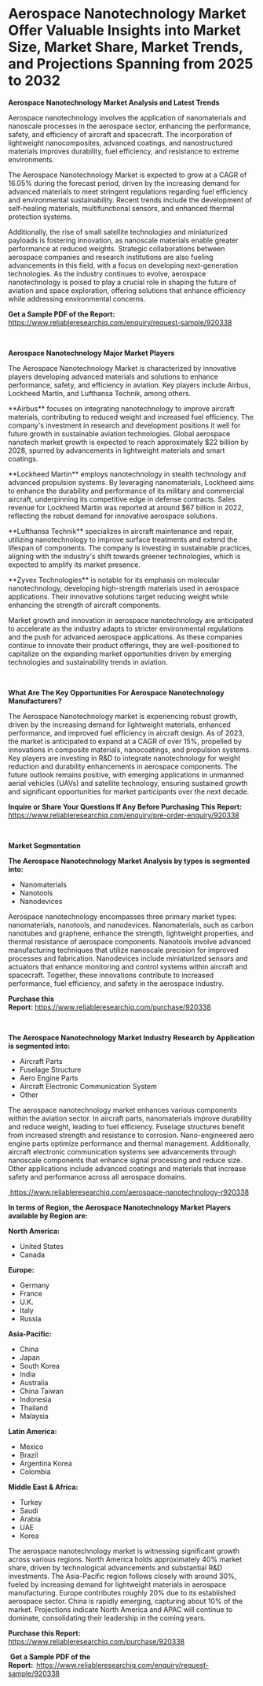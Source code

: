 <p><h1>Aerospace Nanotechnology Market Offer Valuable Insights into Market Size, Market Share, Market Trends, and Projections Spanning from 2025 to 2032</h1></p><p><strong>Aerospace Nanotechnology Market Analysis and Latest Trends</strong></p>
<p><p>Aerospace nanotechnology involves the application of nanomaterials and nanoscale processes in the aerospace sector, enhancing the performance, safety, and efficiency of aircraft and spacecraft. The incorporation of lightweight nanocomposites, advanced coatings, and nanostructured materials improves durability, fuel efficiency, and resistance to extreme environments. </p><p>The Aerospace Nanotechnology Market is expected to grow at a CAGR of 16.05% during the forecast period, driven by the increasing demand for advanced materials to meet stringent regulations regarding fuel efficiency and environmental sustainability. Recent trends include the development of self-healing materials, multifunctional sensors, and enhanced thermal protection systems. </p><p>Additionally, the rise of small satellite technologies and miniaturized payloads is fostering innovation, as nanoscale materials enable greater performance at reduced weights. Strategic collaborations between aerospace companies and research institutions are also fueling advancements in this field, with a focus on developing next-generation technologies. As the industry continues to evolve, aerospace nanotechnology is poised to play a crucial role in shaping the future of aviation and space exploration, offering solutions that enhance efficiency while addressing environmental concerns.</p></p>
<p><strong>Get a Sample PDF of the Report:&nbsp;</strong> <a href="https://www.reliableresearchiq.com/enquiry/request-sample/920338?utm_campaign=1140&utm_medium=2&utm_source=Github&utm_content=ia&utm_term=16042025&utm_id=aerospace-nanotechnology">https://www.reliableresearchiq.com/enquiry/request-sample/920338</a></p>
<p>&nbsp;</p>
<p><strong>Aerospace Nanotechnology Major Market Players</strong></p>
<p><p>The Aerospace Nanotechnology Market is characterized by innovative players developing advanced materials and solutions to enhance performance, safety, and efficiency in aviation. Key players include Airbus, Lockheed Martin, and Lufthansa Technik, among others.</p><p>**Airbus** focuses on integrating nanotechnology to improve aircraft materials, contributing to reduced weight and increased fuel efficiency. The company's investment in research and development positions it well for future growth in sustainable aviation technologies. Global aerospace nanotech market growth is expected to reach approximately $22 billion by 2028, spurred by advancements in lightweight materials and smart coatings.</p><p>**Lockheed Martin** employs nanotechnology in stealth technology and advanced propulsion systems. By leveraging nanomaterials, Lockheed aims to enhance the durability and performance of its military and commercial aircraft, underpinning its competitive edge in defense contracts. Sales revenue for Lockheed Martin was reported at around $67 billion in 2022, reflecting the robust demand for innovative aerospace solutions.</p><p>**Lufthansa Technik** specializes in aircraft maintenance and repair, utilizing nanotechnology to improve surface treatments and extend the lifespan of components. The company is investing in sustainable practices, aligning with the industry's shift towards greener technologies, which is expected to amplify its market presence.</p><p>**Zyvex Technologies** is notable for its emphasis on molecular nanotechnology, developing high-strength materials used in aerospace applications. Their innovative solutions target reducing weight while enhancing the strength of aircraft components. </p><p>Market growth and innovation in aerospace nanotechnology are anticipated to accelerate as the industry adapts to stricter environmental regulations and the push for advanced aerospace applications. As these companies continue to innovate their product offerings, they are well-positioned to capitalize on the expanding market opportunities driven by emerging technologies and sustainability trends in aviation.</p></p>
<p>&nbsp;</p>
<p><strong>What Are The Key Opportunities For Aerospace Nanotechnology Manufacturers?</strong></p>
<p><p>The Aerospace Nanotechnology market is experiencing robust growth, driven by the increasing demand for lightweight materials, enhanced performance, and improved fuel efficiency in aircraft design. As of 2023, the market is anticipated to expand at a CAGR of over 15%, propelled by innovations in composite materials, nanocoatings, and propulsion systems. Key players are investing in R&D to integrate nanotechnology for weight reduction and durability enhancements in aerospace components. The future outlook remains positive, with emerging applications in unmanned aerial vehicles (UAVs) and satellite technology, ensuring sustained growth and significant opportunities for market participants over the next decade.</p></p>
<p><strong>Inquire or Share Your Questions If Any Before Purchasing This Report:</strong> <a href="https://www.reliableresearchiq.com/enquiry/pre-order-enquiry/920338?utm_campaign=1140&utm_medium=2&utm_source=Github&utm_content=ia&utm_term=16042025&utm_id=aerospace-nanotechnology">https://www.reliableresearchiq.com/enquiry/pre-order-enquiry/920338</a></p>
<p>&nbsp;</p>
<p><strong>Market Segmentation</strong></p>
<p><strong>The Aerospace Nanotechnology Market Analysis by types is segmented into:</strong></p>
<p><ul><li>Nanomaterials</li><li>Nanotools</li><li>Nanodevices</li></ul></p>
<p><p>Aerospace nanotechnology encompasses three primary market types: nanomaterials, nanotools, and nanodevices. Nanomaterials, such as carbon nanotubes and graphene, enhance the strength, lightweight properties, and thermal resistance of aerospace components. Nanotools involve advanced manufacturing techniques that utilize nanoscale precision for improved processes and fabrication. Nanodevices include miniaturized sensors and actuators that enhance monitoring and control systems within aircraft and spacecraft. Together, these innovations contribute to increased performance, fuel efficiency, and safety in the aerospace industry.</p></p>
<p><strong>Purchase this Report:&nbsp;</strong><a href="https://www.reliableresearchiq.com/purchase/920338?utm_campaign=1140&utm_medium=2&utm_source=Github&utm_content=ia&utm_term=16042025&utm_id=aerospace-nanotechnology">https://www.reliableresearchiq.com/purchase/920338</a></p>
<p>&nbsp;</p>
<p><strong>The Aerospace Nanotechnology Market Industry Research by Application is segmented into:</strong></p>
<p><ul><li>Aircraft Parts</li><li>Fuselage Structure</li><li>Aero Engine Parts</li><li>Aircraft Electronic Communication System</li><li>Other</li></ul></p>
<p><p>The aerospace nanotechnology market enhances various components within the aviation sector. In aircraft parts, nanomaterials improve durability and reduce weight, leading to fuel efficiency. Fuselage structures benefit from increased strength and resistance to corrosion. Nano-engineered aero engine parts optimize performance and thermal management. Additionally, aircraft electronic communication systems see advancements through nanoscale components that enhance signal processing and reduce size. Other applications include advanced coatings and materials that increase safety and performance across all aerospace domains.</p></p>
<p><a href="https://www.reliableresearchiq.com/aerospace-nanotechnology-r920338?utm_campaign=1140&utm_medium=2&utm_source=Github&utm_content=ia&utm_term=16042025&utm_id=aerospace-nanotechnology">&nbsp;https://www.reliableresearchiq.com/aerospace-nanotechnology-r920338</a></p>
<p><strong>In terms of Region, the Aerospace Nanotechnology Market Players available by Region are:</strong></p>
<p>
    <p> <strong> North America: </strong>
        <ul>
            <li>United States</li>
            <li>Canada</li>
        </ul>
        </p> 
    <p> <strong> Europe: </strong>
        <ul>
            <li>Germany</li>
            <li>France</li>
            <li>U.K.</li>
            <li>Italy</li>
            <li>Russia</li>
        </ul>
        </p> 
    <p> <strong> Asia-Pacific: </strong>
        <ul>
            <li>China</li>
            <li>Japan</li>
            <li>South Korea</li>
            <li>India</li>
            <li>Australia</li>
            <li>China Taiwan</li>
            <li>Indonesia</li>
            <li>Thailand</li>
            <li>Malaysia</li>
        </ul>
        </p> 
    <p> <strong> Latin America: </strong>
        <ul>
            <li>Mexico</li>
            <li>Brazil</li>
            <li>Argentina Korea</li>
            <li>Colombia</li>
        </ul>
        </p> 
    <p> <strong> Middle East & Africa: </strong>
        <ul>
            <li>Turkey</li>
            <li>Saudi</li>
            <li>Arabia</li>
            <li>UAE</li>
            <li>Korea</li>
        </ul>
    </p>
    </p>
<p><p>The aerospace nanotechnology market is witnessing significant growth across various regions. North America holds approximately 40% market share, driven by technological advancements and substantial R&D investments. The Asia-Pacific region follows closely with around 30%, fueled by increasing demand for lightweight materials in aerospace manufacturing. Europe contributes roughly 20% due to its established aerospace sector. China is rapidly emerging, capturing about 10% of the market. Projections indicate North America and APAC will continue to dominate, consolidating their leadership in the coming years.</p></p>
<p><strong>Purchase this Report: </strong><a href="https://www.reliableresearchiq.com/purchase/920338?utm_campaign=1140&utm_medium=2&utm_source=Github&utm_content=ia&utm_term=16042025&utm_id=aerospace-nanotechnology">https://www.reliableresearchiq.com/purchase/920338</a></p>
<p>&nbsp;<strong>Get a Sample PDF of the Report:&nbsp;&nbsp;</strong><a href="https://www.reliableresearchiq.com/enquiry/request-sample/920338?utm_campaign=1140&utm_medium=2&utm_source=Github&utm_content=ia&utm_term=16042025&utm_id=aerospace-nanotechnology">https://www.reliableresearchiq.com/enquiry/request-sample/920338</a></p>
<p><strong></strong></p>
<p><p></p><p></p><p></p></p>